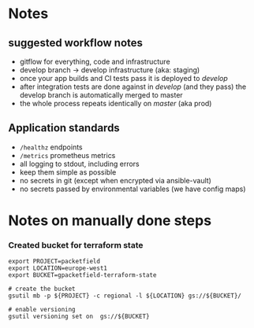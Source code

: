 # Notes

## suggested workflow notes
- gitflow for everything, code and infrastructure
- develop branch -> develop infrastructure (aka: staging)
- once your app builds and CI tests pass it is deployed to *develop*
- after integration tests are done against in *develop* (and they pass) the develop branch is automatically merged to master
- the whole process repeats identically on *master* (aka prod)

## Application standards

- `/healthz` endpoints
- `/metrics` prometheus metrics
- all logging to stdout, including errors
- keep them simple as possible
- no secrets in git (except when encrypted via ansible-vault)
- no secrets passed by environmental variables (we have config maps)

# Notes on manually done steps

### Created bucket for terraform state

```
export PROJECT=packetfield
export LOCATION=europe-west1
export BUCKET=gpacketfield-terraform-state

# create the bucket
gsutil mb -p ${PROJECT} -c regional -l ${LOCATION} gs://${BUCKET}/

# enable versioning
gsutil versioning set on  gs://${BUCKET}
```


